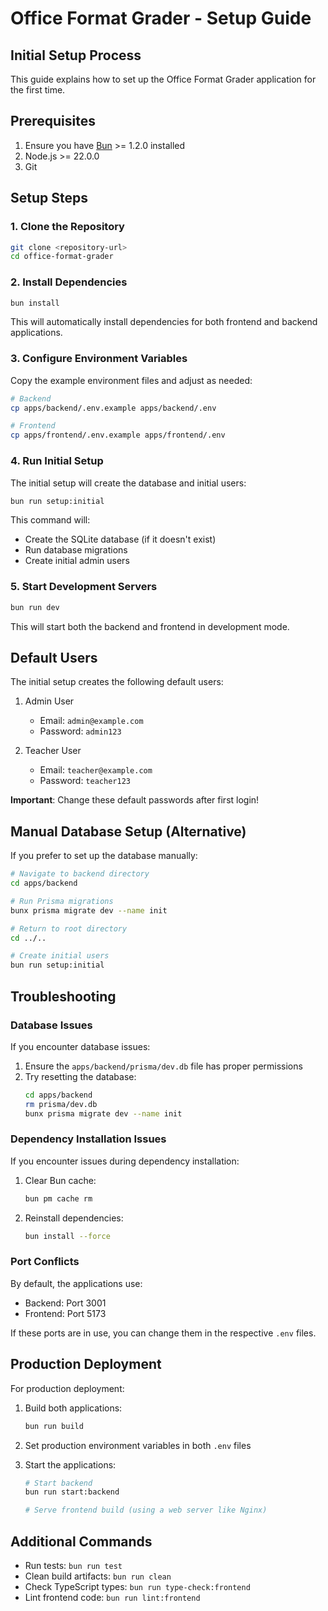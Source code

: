 # Office Format Grader - Setup Guide

## Initial Setup Process

This guide explains how to set up the Office Format Grader application for the first time.

## Prerequisites

1. Ensure you have [Bun](https://bun.sh) >= 1.2.0 installed
2. Node.js >= 22.0.0
3. Git

## Setup Steps

### 1. Clone the Repository

```bash
git clone <repository-url>
cd office-format-grader
```

### 2. Install Dependencies

```bash
bun install
```

This will automatically install dependencies for both frontend and backend applications.

### 3. Configure Environment Variables

Copy the example environment files and adjust as needed:

```bash
# Backend
cp apps/backend/.env.example apps/backend/.env

# Frontend
cp apps/frontend/.env.example apps/frontend/.env
```

### 4. Run Initial Setup

The initial setup will create the database and initial users:

```bash
bun run setup:initial
```

This command will:
- Create the SQLite database (if it doesn't exist)
- Run database migrations
- Create initial admin users

### 5. Start Development Servers

```bash
bun run dev
```

This will start both the backend and frontend in development mode.

## Default Users

The initial setup creates the following default users:

1. Admin User
   - Email: `admin@example.com`
   - Password: `admin123`

2. Teacher User
   - Email: `teacher@example.com`
   - Password: `teacher123`

**Important**: Change these default passwords after first login!

## Manual Database Setup (Alternative)

If you prefer to set up the database manually:

```bash
# Navigate to backend directory
cd apps/backend

# Run Prisma migrations
bunx prisma migrate dev --name init

# Return to root directory
cd ../..

# Create initial users
bun run setup:initial
```

## Troubleshooting

### Database Issues

If you encounter database issues:

1. Ensure the `apps/backend/prisma/dev.db` file has proper permissions
2. Try resetting the database:
   ```bash
   cd apps/backend
   rm prisma/dev.db
   bunx prisma migrate dev --name init
   ```

### Dependency Installation Issues

If you encounter issues during dependency installation:

1. Clear Bun cache:
   ```bash
   bun pm cache rm
   ```

2. Reinstall dependencies:
   ```bash
   bun install --force
   ```

### Port Conflicts

By default, the applications use:
- Backend: Port 3001
- Frontend: Port 5173

If these ports are in use, you can change them in the respective `.env` files.

## Production Deployment

For production deployment:

1. Build both applications:
   ```bash
   bun run build
   ```

2. Set production environment variables in both `.env` files

3. Start the applications:
   ```bash
   # Start backend
   bun run start:backend
   
   # Serve frontend build (using a web server like Nginx)
   ```

## Additional Commands

- Run tests: `bun run test`
- Clean build artifacts: `bun run clean`
- Check TypeScript types: `bun run type-check:frontend`
- Lint frontend code: `bun run lint:frontend`